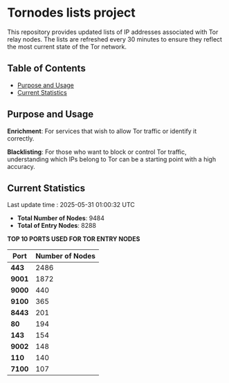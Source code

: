 # Tornodes lists project

This repository provides updated lists of IP addresses associated with Tor relay nodes. The lists are refreshed every 30 minutes to ensure they reflect the most current state of the Tor network.

## Table of Contents

- [Purpose and Usage](#purpose-and-usage)
- [Current Statistics](#current-statistics)


## Purpose and Usage

**Enrichment**: For services that wish to allow Tor traffic or identify it correctly.

**Blacklisting**: For those who want to block or control Tor traffic, understanding which IPs belong to Tor can be a starting point with a high accuracy.

## Current Statistics

Last update time : 2025-05-31 01:00:32 UTC

- **Total Number of Nodes**: 9484
- **Total of Entry Nodes**: 8288

**TOP 10 PORTS USED FOR TOR ENTRY NODES**

| **Port** | **Number of Nodes** |
|------|-----------------|
| **443**   | 2486  |
| **9001**   | 1872  |
| **9000**   | 440  |
| **9100**   | 365  |
| **8443**   | 201  |
| **80**   | 194  |
| **143**   | 154  |
| **9002**   | 148  |
| **110**   | 140  |
| **7100**   | 107  |

